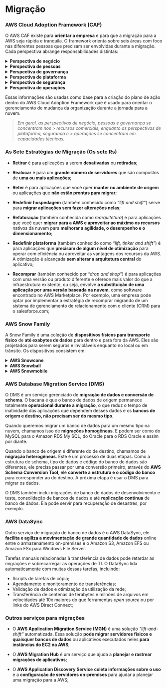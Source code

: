 # Migração

### AWS Cloud Adoption Framework (CAF)

O AWS CAF existe para **orientar a empresa** e para que a migração para a AWS
seja rápida e tranquila. O framework orienta sobre seis áreas com foco nas
diferentes pessoas que precisam ser envolvidas durante a migração. Cada
perspectiva abrange responsabilidades distintas:

<details>
  <summary><b>Perspectiva de negócio</b></summary>
  <p>
    Use para criar um <b>caso de negócio sólido</b> para adoção da nuvem e 
    <b>priorizar as iniciativas de adoção da nuvem</b>. Garanta que suas 
    estratégias e metas de negócios estejam alinhadas com suas estratégias e
    metas de TI. Os perfis comuns na perspectiva de negócio são:
  </p>
  <ul>
    <li>Gerentes de negócios;</li>
    <li>Gerentes financeiros;</li>
    <li>Proprietários de orçamento;</li>
    <li>Stakeholders de estratégia;</li>
  </ul>
</details>

<details>
  <summary><b>Perspectiva de pessoas</b></summary>
  <p>
    Use para <b>avaliar estruturas</b> e <b>perfis organizacionais</b>, 
    <b>novos requisitos de habilidades</b>, <b>processos</b> e identificar 
    lacunas. Isso ajuda a <b>priorizar treinamento</b>, pessoal e 
    <b>mudanças organizacionais</b>. Os perfis comuns da perspectiva de pessoas 
    são:
  </p>
  <ul>
    <li>RH;</li>
    <li>Equipe e Gerentes de pessoas;</li>
  </ul>
</details>

<details>
  <summary><b>Perspectiva de governança</b></summary>
  <p>
    Esta se concentra nas
    <b>habilidades e processos para alinhar a estratégia de TI à estratégia de negócios</b>.
    Isso garante que você maximize o valor comercial e minimize os riscos. Os
    perfis comuns na perspectiva de governança são:
  </p>
  <ul>
    <li>Chief Information Officer (CIO);</li>
    <li>Gerentes do programa;</li>
    <li>Enterprise architect;</li>
    <li>Analistas de negócios;</li>
    <li>Gerentes de portfólio;</li>
  </ul>
</details>

<details>
  <summary><b>Perspectiva de plataforma</b></summary>
  <p>
    Esta inclui <b>princípios e padrões para implementação</b> de novas soluções 
    na nuvem e <b>migração de cargas de trabalho on-premises para a nuvem</b>. 
    Os perfis comuns da perspectiva de plataforma são:
  </p>
  <ul>
    <li>Chief Technology Officer (CTO);</li>
    <li>Gerentes de TI;</li>
    <li>Arquitetos de soluções;</li>
  </ul>
</details>

<details>
  <summary><b>Perspectiva de segurança</b></summary>
  <p>
    Esta garante que a organização
    <b>
    atenda aos objetivos de segurança de visibilidade, auditoria, controle e 
    agilidade
    </b>. Os perfis comuns da perspectiva de segurança são:
  </p>
  <ul>
    <li>Chief information security officer (CISO);</li>
    <li>Gerentes de segurança de TI;</li>
    <li>Analistas de segurança de TI;</li>
  </ul>
</details>

<details>
  <summary><b>Perspectiva de operações</b></summary>
  <p>
    Esta ajuda você a
    <b>ativar, executar, usar, operar e recuperar cargas de trabalho de TI</b> 
    para o nível definido com os stakeholders da empresa. Os perfis comuns da 
    perspectiva de operações são:
  </p>
  <ul>
    <li>Gerentes de operações de TI;</li>
    <li>Gerentes de suporte de TI;</li>
  </ul>
</details>

Essas informações são usadas como base para a criação do plano de ação dentro do
AWS Cloud Adoption Framework que é usado para orientar o gerenciamento de mudança
da organização durante a jornada para a nuvem.

> _Em geral, as perspectivas de negócio, pessoas e governança se concentram nos_ > _recursos comerciais, enquanto as perspectivas de plataforma, segurança e_ > _operações se concentram em capacidades técnicas._

### As Sete Estratégias de Migração (Os sete Rs)

- **Retirar** é para aplicações a serem **desativadas** ou **retiradas**;

- **Realocar** é para um **grande número de servidores** que são compostos de
  **uma ou mais aplicações**;

- **Reter** é para aplicações que você quer **manter no ambiente de origem** ou
  aplicações que **não estão prontas para migrar**;

- **Redefinir hospedagem** (também conhecido como _“lift and shift”_) serve para
  **migrar aplicações sem fazer alterações nelas**;

- **Refatoração** (também conhecida como _rearquitetura_) é para aplicações que
  você quer **migrar para a AWS e aproveitar ao máximo os recursos** nativos da
  nuvem para **melhorar a agilidade, o desempenho e o dimensionamento**;

- **Redefinir plataforma** (também conhecido como _“lift, tinker and shift”_) é
  para aplicações que **precisam de algum nível de otimização** para operar com
  eficiência ou aproveitar as vantagens dos recursos da AWS. A otimização é
  alcançada **sem alterar a arquitetura central** do aplicativo;

- **Recomprar** (também conhecido por _“drop and shop”_) é para aplicações com
  uma versão ou produto diferente e oferece mais valor do que a infraestrutura
  existente, ou seja, envolve
  **a substituição de uma aplicação por uma versão baseada na nuvem**, como
  software encontrado no AWS Marketplace. Por exemplo, uma empresa pode optar por
  implementar a estratégia de recomprar migrando de um sistema de gerenciamento
  de relacionamento com o cliente (CRM) para o salesforce.com;

### AWS Snow Family

A Snow Family é uma coleção de **dispositivos físicos para transporte físico**
de **até exabytes de dados** para dentro e para fora da AWS. Eles são projetados
para serem seguros e invioláveis enquanto no local ou em trânsito. Os
dispositivos consistem em:

<details>
  <summary><b>AWS Snowcone</b></summary>
  <p>
    É um dispositivo <b>pequeno, robusto e seguro</b> para transferência de 
    dados e computação de borda. Ele tem 2 CPUs, 4 GB de memória e
    <b>até 14 TB de armazenamento</b> utilizável.
  </p>
</details>

<details>
  <summary><b>AWS Snowball</b></summary>
  <p>Oferece dois tipos de dispositivos:</p>
  <ul>
    <li>
      <b>Snowball Edge Storage Optimized</b> são ideais para
      <b>migrações de dados de grande escala</b> e fluxos de trabalho de 
      transferência recorrentes, em além da computação local com 
      <b>necessidades maiores de capacidade</b>.
      <ul>
        <li>
          <b>Armazenamento: 80 TB de disco rígido</b> (HDD) para volumes de 
          blocos e armazenamento de objeto <b>compatível com o Amazon S3</b>, 
          além de unidade de estado sólido (SSD) do SATA de 
          <b>1 TB para volumes de blocos</b>;
        </li>
        <li>
          <b>Computação: 40 vCPUs e 80 GiB de memória</b> para dar suporte a    
          instâncias sbe1 do Amazon EC2 (equivalente a C5);
        </li>
      </ul>
    </li>
    <br>
    <li>
      <b>Snowball Edge Compute Optimized</b> são ideais para casos de uso que
      precisam de <b>recursos de computação poderosos</b>, como machine learning,
      análise de vídeo em movimento completo, análise e pilhas de computação 
      locais.
      <ul>
        <li>
          <b>Armazenamento:</b> capacidade de <b>HDD utilizável de 80 TB</b> 
          para armazenamento de objeto <b>compatível com o Amazon S3</b> ou 
          volumes de blocos <b>compatíveis com o Amazon EBS</b> e também
          <b>28 TB de SSD NVMe</b> utilizável para volumes de blocos compatíveis 
          com o Amazon EBS;
        </li>
        <li>
          <b>Computação: 104 vCPUs, 416 GiB de memória</b> e uma
          <b>GPU NVIDIA Tesla V100 opcional</b>. Os dispositivos executam as 
          instâncias sbe-c e sbe-g do Amazon EC2, que são equivalentes às 
          instâncias C5, M5a, G3 e P3;
        </li>
      </ul>
    </li>
  </ul>
</details>

<details>
  <summary><b>AWS Snowmobile</b></summary>
  <p>
    É um serviço de <b>transferência dados na escala de exabytes</b> usado para 
    mover grandes quantidades de dados para a nuvem AWS. Você pode transferir 
    <b>até 100 petabytes de dados por Snowmobile</b>, um contêiner de transporte 
    reforçado com 13,71 metros de comprimento puxado por um caminhão semirreboque.
  </p>
</details>

### AWS Database Migration Service (DMS)

O DMS é um serviço gerenciado de **migração de dados e conversão de schema**. O
bacana é que o banco de dados de origem permanece totalmente
**operacional durante a migração**, o que reduz o tempo de inatividade das
aplicações que dependem desses dados e os
**bancos de origem e destino, não precisam ser do mesmo tipo**.

Quando queremos migrar um banco de dados para um mesmo tipo na nuvem, chamamos
isso de **migrações homogêneas**. E podem ser como do MySQL para o Amazon RDS My
SQL, do Oracle para o RDS Oracle e assim por diante.

Quando o banco de origem é diferente do de destino, chamamos de
**migração heterogêneas**. Este é um processo de duas etapas. Como a estrutura
de schema, tipo de dados e código do banco de dados são diferentes, ele precisa
passar por uma conversão primeiro, através do **AWS Schema Conversion Tool**,
ele **converte a estrutura e o código do banco** para corresponder ao do destino.
A próxima etapa é usar o DMS para migrar os dados.

O DMS também inclui migrações de banco de dados de desenvolvimento e teste,
consolidação de bancos de dados e até **replicação contínua** de banco de dados.
Ela pode servir para recuperação de desastres, por exemplo.

### AWS DataSync

Outro serviço de migração de banco de dados é o AWS DataSync, ele
**facilita e agiliza a movimentação de grande quantidade de dados** online entre
o armazenamento on-premises e o Amazon S3, Amazon EFS ou Amazon FSx para Windows
File Server.

Tarefas manuais relacionadas à transferência de dados pode retardar as migrações
e sobrecarregar as operações de TI. O DataSync lida automaticamente com muitas
dessas tarefas, incluindo:

- Scripts de tarefas de cópia;
- Agendamento e monitoramento de transferências;
- Validação de dados e otimização da utilização da rede;
- Transferência de centenas de terabytes e milhões de arquivos em velocidades
  até 10x maiores do que ferramentas _open source_ ou por links do AWS Direct
  Connect;

### Outros serviços para migrações

- O **AWS Application Migration Service (MGN)** é uma solução _“lift-and-shift”_
  automatizada. Essa solução
  **pode migrar servidores físicos e quaisquer bancos de dados** ou aplicativos
  executados neles **para instâncias do EC2 na AWS**;

- O **AWS Migration Hub** é um serviço que ajuda a
  **planejar e rastrear migrações de aplicativos**;

- O **AWS Application Discovery Service** **coleta informações sobre o uso** e a
  **configuração de servidores on-premises** para ajudar a planejar uma migração
  para a AWS;
